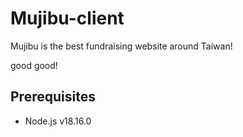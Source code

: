# Mujibu-client

Mujibu is the best fundraising website around Taiwan!

good good!

## Prerequisites

- Node.js v18.16.0
